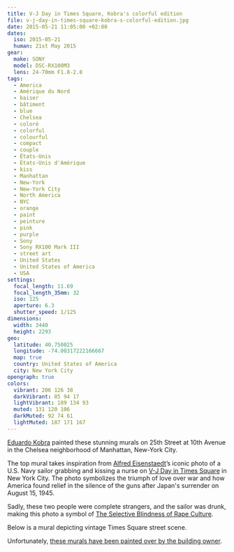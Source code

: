 ```yaml
---
title: V-J Day in Times Square, Kobra's colorful edition
file: v-j-day-in-times-square-kobra-s-colorful-edition.jpg
date: 2015-05-21 11:05:00 +02:00
dates:
  iso: 2015-05-21
  human: 21st May 2015
gear:
  make: SONY
  model: DSC-RX100M3
  lens: 24-70mm F1.8-2.8
tags:
  - America
  - Amérique du Nord
  - baiser
  - bâtiment
  - blue
  - Chelsea
  - coloré
  - colorful
  - colourful
  - compact
  - couple
  - États-Unis
  - États-Unis d'Amérique
  - kiss
  - Manhattan
  - New-York
  - New-York City
  - North America
  - NYC
  - orange
  - paint
  - peinture
  - pink
  - purple
  - Sony
  - Sony RX100 Mark III
  - street art
  - United States
  - United States of America
  - USA
settings:
  focal_length: 11.69
  focal_length_35mm: 32
  iso: 125
  aperture: 6.3
  shutter_speed: 1/125
dimensions:
  width: 3440
  height: 2293
geo:
  latitude: 40.750025
  longitude: -74.00317222166667
  map: true
  country: United States of America
  city: New York City
opengraph: true
colors:
  vibrant: 206 126 38
  darkVibrant: 85 94 17
  lightVibrant: 189 134 93
  muted: 131 120 106
  darkMuted: 92 74 61
  lightMuted: 187 171 167
---
```


<a href="http://www.eduardokobra.com/">Eduardo Kobra</a> painted these stunning murals on 25th Street at 10th Avenue in the Chelsea neighborhood of Manhattan, New-York City.

The top mural takes inspiration from <a href="https://en.wikipedia.org/wiki/Alfred_Eisenstaedt">Alfred Eisenstaedt</a>’s iconic photo of a U.S. Navy sailor grabbing and kissing a nurse on <a href="https://en.wikipedia.org/wiki/V-J_Day_in_Times_Square">V-J Day in Times Square</a> in New York City. The photo symbolizes the triumph of love over war and how America found relief in the silence of the guns after Japan's surrender on August 15, 1945.

Sadly, these two people were complete strangers, and the sailor was drunk, making this photo a symbol of <a href="ttps://cratesandribbons.com/2012/09/30/the-kissing-sailor-or-the-selective-blindness-of-rape-culture-vj-day-times-square/">The Selective Blindness of Rape Culture</a>.

Below is a mural depicting vintage Times Square street scene.

Unfortunately, <a href="http://newyorkcliche.com/2016/02/11/high-line-kiss-mural-eduardo-korba/">these murals have been painted over  by the building owner</a>.
